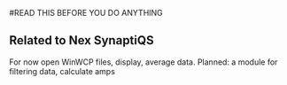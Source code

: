 #READ THIS BEFORE YOU DO ANYTHING

## Related to Nex SynaptiQS

For now open WinWCP files, display, average data.
Planned: a module for filtering data, calculate amps





